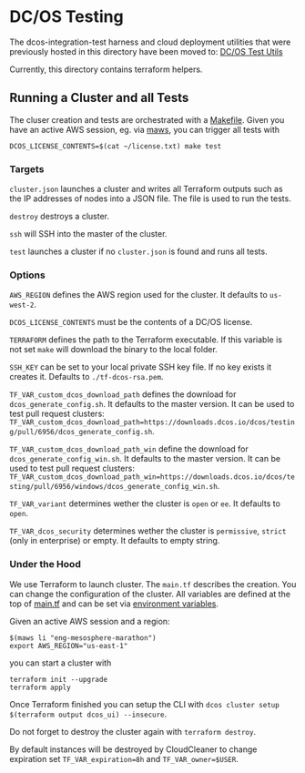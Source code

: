 # DC/OS Testing

The dcos-integration-test harness and cloud deployment utilities that were previously hosted in this directory have been
moved to: [DC/OS Test Utils](https://github.com/mesosphere/dcos-test-utils)

Currently, this directory contains terraform helpers.

## Running a Cluster and all Tests

The cluser creation and tests are orchestrated with a [Makefile](Makefile). Given you have an active AWS session, eg.
via [maws](https://github.com/mesosphere/maws), you can trigger all tests with

```
DCOS_LICENSE_CONTENTS=$(cat ~/license.txt) make test
```

### Targets

`cluster.json` launches a cluster and writes all Terraform outputs such as the IP addresses of nodes into a JSON file.
The file is used to run the tests.

`destroy` destroys a cluster.

`ssh` will SSH into the master of the cluster.

`test` launches a cluster if no `cluster.json` is found and runs all tests.

### Options

`AWS_REGION` defines the AWS region used for the cluster. It defaults to `us-west-2`.

`DCOS_LICENSE_CONTENTS` must be the contents of a DC/OS license.

`TERRAFORM` defines the path to the Terraform executable. If this variable is not set `make` will download the binary to
the local folder.

`SSH_KEY` can be set to your local private SSH key file. If no key exists it creates it. Defaults to
`./tf-dcos-rsa.pem`.

`TF_VAR_custom_dcos_download_path` defines the download for `dcos_generate_config.sh`. It defaults to the master
version. It can be used to test pull request clusters: `TF_VAR_custom_dcos_download_path=https://downloads.dcos.io/dcos/testing/pull/6956/dcos_generate_config.sh`.

`TF_VAR_custom_dcos_download_path_win` define the download for `dcos_generate_config_win.sh`. It defaults to the master
version. It can be used to test pull request clusters: `TF_VAR_custom_dcos_download_path_win=https://downloads.dcos.io/dcos/testing/pull/6956/windows/dcos_generate_config_win.sh`.

`TF_VAR_variant` determines wether the cluster is `open` or `ee`. It defaults to `open`.

`TF_VAR_dcos_security` determines wether the cluster is `permissive`, `strict` (only in enterprise) or empty. It defaults to empty string.

### Under the Hood

We use Terraform to launch cluster. The `main.tf` describes the creation.  You can change the configuration of the cluster.
All variables are defined at the top of [main.tf](main.tf) and can be set via
[environment variables](https://www.terraform.io/docs/configuration-0-11/variables.html#environment-variables).

Given an active AWS session and a region:

```
$(maws li "eng-mesosphere-marathon")
export AWS_REGION="us-east-1"
```

you can start a cluster with

```
terraform init --upgrade
terraform apply
```

Once Terraform finished you can setup the CLI with `dcos cluster setup $(terraform output dcos_ui) --insecure`.

Do not forget to destroy the cluster again with `terraform destroy`.

By default instances will be destroyed by CloudCleaner to change expiration set `TF_VAR_expiration=8h` and `TF_VAR_owner=$USER`.
